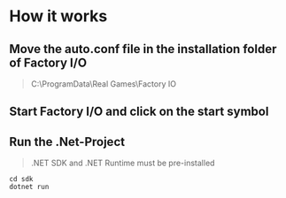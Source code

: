 # How it works

## Move the auto.conf file in the installation folder of Factory I/O
> C:\ProgramData\Real Games\Factory IO

## Start Factory I/O and click on the start symbol

## Run the .Net-Project
> .NET SDK and .NET Runtime must be pre-installed
```
cd sdk
dotnet run
```